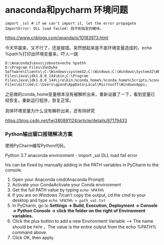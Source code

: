# anaconda和pycharm 环境问题

```shell
import _ssl # if we can't import it, let the error propagate ImportError: DLL load failed: 找不到指定的模块。
```





<https://www.cnblogs.com/qpanda/p/10183973.html>

今天早晨来，又不行了，还是报错。突然想起来是不是环境变量造成的，echo %path%打印出环境变量来，吓人一跳

```
D:\Anaconda3\envs\jobnote>echo %path%
D:\Program Files\VanDyke Software\Clients\;C:\Windows\system32;C:\Windows;C:\Windows\System32\Wbem;C:\Windows\System32\WindowsPowerShell\v1.0\;C:\Windows\System32\OpenSSH\;C:\Program Files\Java\jdk1.8.0_144\bin;C:\Program Files\Java\jdk1.8.0_144\jre\bin;%conda_home%;%conda_home%\Scripts;%conda_home%\Library\bin;d:\Program Files\Git\cmd;C:\Users\qpand\AppData\Local\Microsoft\WindowsApps;
```

之前做的conda_home变量根本没有被解析出来，重新设置了一下，看到变量已经恢复。重新运行程序，恢复正常。

具体环境变量为什么没有解析出来，还有待研究





<https://blog.csdn.net/fwj380891124/article/details/87179433>

### Python输出窗口报错解决方案

使用PyCharm编写Python代码，

Python 3.7 anaconda environment - import _ssl DLL load fail error

his can be fixed by manually adding in the PATH variables in PyCharm to the console.

1. Open your Anaconda cmd(Anaconda Prompt)
2. Activate your CondaActivate your Conda environment
3. Get the full PATH value by typing `echo %PATH%`
4. if you are on Windows 7/can’t copy the output, cd the cmd to your desktop and type `echo %PATH% > path_val.txt`
5. In PyCharm, go to **Settings -> Build, Execution, Deployment -> Console -> Python Console -> click the folder on the right of Environment variables.**
6. Click the plus button to add a new Environment Variable --> The name should be `PATH` ，The value is the entire output from the echo %PATH% command above.
7. Click OK, then apply.